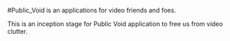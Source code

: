 #Public_Void  is an applications for video friends and foes.

This is an inception stage for Public Void application to free us from video clutter.